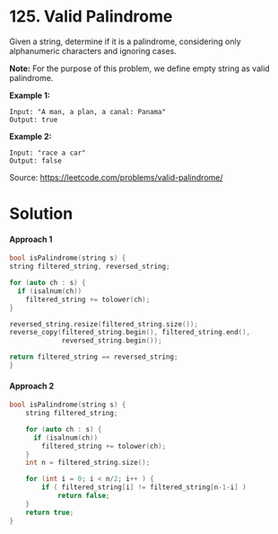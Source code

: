 # 125. Valid Palindrome

Given a string, determine if it is a palindrome, considering only alphanumeric characters and ignoring cases.

**Note:** For the purpose of this problem, we define empty string as valid palindrome.

**Example 1:**

```
Input: "A man, a plan, a canal: Panama"
Output: true
```

**Example 2:**

```
Input: "race a car"
Output: false
```

Source: https://leetcode.com/problems/valid-palindrome/



# Solution

#### Approach 1

```c++
bool isPalindrome(string s) {
string filtered_string, reversed_string;

for (auto ch : s) {
  if (isalnum(ch))
    filtered_string += tolower(ch);
}

reversed_string.resize(filtered_string.size());
reverse_copy(filtered_string.begin(), filtered_string.end(),
             reversed_string.begin());

return filtered_string == reversed_string;
}
```

#### Approach 2

```c++
bool isPalindrome(string s) {
    string filtered_string;

    for (auto ch : s) {
      if (isalnum(ch))
        filtered_string += tolower(ch);
    }
    int n = filtered_string.size();

    for (int i = 0; i < n/2; i++ ) {
        if ( filtered_string[i] != filtered_string[n-1-i] )
            return false;
    }
    return true;
}
```


